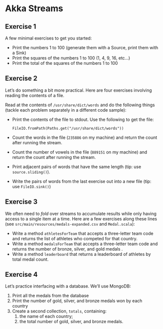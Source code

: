 # Akka Streams

## Exercise 1

A few minimal exercises to get you started:

- Print the numbers 1 to 100 (generate them with a Source, print them with a Sink)
- Print the squares of the numbers 1 to 100 (1, 4, 9, 16, etc…)
- Print the total of the squares of the numbers 1 to 100

## Exercise 2

Let’s do something a bit more practical. Here are four exercises involving reading the contents of a file.

Read at the contents of `/usr/share/dict/words` and do the following things (tackle each problem separately in a different code sample):

- Print the contents of the file to stdout. Use the following to get the file:

  `FileIO.fromPath(Paths.get("/usr/share/dict/words"))`

- Count the words in the file (`235886` on my machine) and return the count after running the stream.
- Count the number of vowels in the file (`889151` on my machine) and return the count after running the stream.
- Print adjacent pairs of words that have the same length (tip: use `source.sliding()`).
- Write the pairs of words from the last exercise out into a new file (tip: use `FileIO.sink()`)

## Exercise 3

We often need to *fold* over streams to accumulate results while only having access to a single item at a time. Here are a few exercises along these lines (see `src/main/resources/medals-expanded.csv` and `Medal.scala`):

- Write a method `athletesForTeam` that accepts a three-letter team code and returns the list of athletes who competed for that country.
- Write a method `medalsForTeam` that accepts a three-letter team code and returns the number of bronze, silver, and gold medals .
- Write a method `leaderboard` that returns a leaderboard of athletes by total medal count.

## Exercise 4

Let’s practice interfacing with a database. We’ll use MongoDB:

1. Print all the medals from the database
2. Print the number of gold, silver, and bronze medals won by each country
3. Create a second collection, `totals`, containing:
   1. the name of each country;
   2. the total number of gold, silver, and bronze medals.
